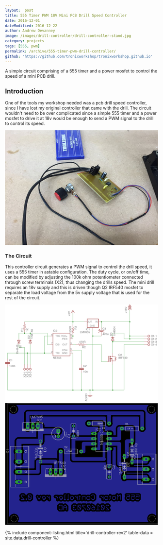 ```yaml
---
layout:  post
title: 555 Timer PWM 18V Mini PCB Drill Speed Controller
date: 2016-12-01
dateModified: 2016-12-22
author: Andrew Devanney
image: /images/drill-controller/drill-controller-stand.jpg
category: projects
tags: [555, pwm]
permalink: /archive/555-timer-pwm-drill-controller/
github: 'https://github.com/tronixworkshop/tronixworkshop.github.io'
---
```


A simple circuit comprising of a 555 timer and a power mosfet to control the speed of a mini PCB drill.
<!--more-->

<!-- {% include download-button.html url = page.github %} -->

## Introduction
 One of the tools my workshop needed was a pcb drill speed controller, since I have lost my original controller that came with the drill. The circuit wouldn't need to be over complicated since a simple 555 timer and a power mosfet to drive it at 18v would be enough to send a PWM signal to the drill to control its speed.

 ![The full setup, with drill, controller and stand][drill-controller]

### The Circuit
This controller circuit generates a PWM signal to control the drill speed, it uses a 555 timer in astable configuration. The duty cycle, or on/off time, can be modified by adjusting the 100k ohm potentiometer connected through screw terminals (X2), thus changing the drills speed. The mini drill requires an 18v supply and this is driven though Q2 IRF540 mosfet to separate the load voltage from the 5v supply voltage that is used for the rest of the circuit.

![Schematics diagram of my 555 timer PCB drill controller][schematics]
![Eagle PCB of my 555 timer PCB drill controller][pcb]

<!-- <figure class="figure">
  <img src="/images/drillcontroller_rev02_pcb.png" alt="">
  <figcaption class="figure-caption">Drill Controller Rev 2 PCB</figcaption>
</figure> -->

{% include component-listing.html title='drill-controller-rev2' table-data = site.data.drill-controller %}

[schematics]:/images/drill-controller/drillcontroller_rev02_sch.png "schematic of my 555 timer pulse width 18v PCB drill controller"
[pcb]:/images/drill-controller/drillcontroller_rev02_pcb.png "Bottom layer PCB drawing of my 555 timer pulse width 18v PCB drill controller"
[drill-controller]:/images/drill-controller/drill-controller.jpg "The full setup, with drill, controller and stand"
